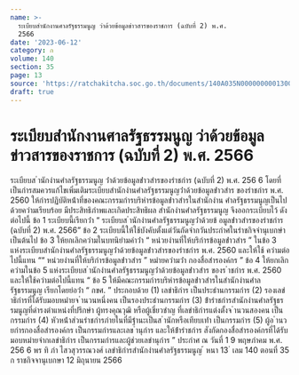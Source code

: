```yaml
---
name: >-
  ระเบียบสำนักงานศาลรัฐธรรมนูญ ว่าด้วยข้อมูลข่าวสารของราชการ (ฉบับที่ 2) พ.ศ.
  2566
date: '2023-06-12'
category: ก
volume: 140
section: 35
page: 13
source: 'https://ratchakitcha.soc.go.th/documents/140A035N0000000001300.pdf'
draft: true
---
```


# ระเบียบสำนักงานศาลรัฐธรรมนูญ ว่าด้วยข้อมูลข่าวสารของราชการ (ฉบับที่ 2) พ.ศ. 2566

ระเบียบส ํานักงํานศําลรัฐธรรมนูญ ว่ําด้วยข้อมูลข่ําวสํารของรําชกําร (ฉบับที่ 2) พ.ศ. 256 6 โดยที่เป็นกํารสมควรแก้ไขเพิ่มเติมระเบียบสํานักงํานศําลรัฐธรรมนูญว่ําด้วยข้อมูลข่ําวสําร ของรําชกําร พ.ศ. 2560 ให้กํารปฏิบัติหน้ําที่ของคณะกรรมกํารบริหํารข้อมูลข่ําวสํารในสํานักงําน ศําลรัฐธรรมนูญเป็นไปด้วยควํามเรียบร้อย มีประสิทธิภําพและเกิดประสิทธิผล สํานักงํานศําลรัฐธรรมนูญ จึงออกระเบียบไว้ ดังต่อไปนี้ ข้อ 1 ระเบียบนี้เรียกว่ํา “ ระเบียบส ํานักงํานศําลรัฐธรรมนูญว่ําด้วยข้ อมูลข่ําวสํารของรําชกําร (ฉบับที่ 2) พ.ศ. 2566” ข้อ 2 ระเบียบนี้ให้ใช้บังคับตั้งแต่วันถัดจํากวันประกําศในรําชกิจจํานุเบกษําเป็นต้นไป ข้อ 3 ให้ยกเลิกควํามในบทนิยํามคําว่ํา “ หน่วยงํานที่ให้บริกํารข้อมูลข่ําวสําร ” ในข้อ 3 แห่งระเบียบสํานักงํานศําลรัฐธรรมนูญว่ําด้วยข้อมูลข่ําวสํารของรําชกําร พ.ศ. 2560 และให้ใช้ ควํามต่อไปนี้แทน ““ หน่วยงํานที่ให้บริกํารข้อมูลข่ําวสําร ” หมํายควํามว่ํา กองสื่อสํารองค์กร ” ข้อ 4 ให้ยกเลิกควํามในข้อ 5 แห่งระเบียบส ํานักงํานศําลรัฐธรรมนูญว่ําด้วยข้อมูลข่ําวสําร ของร ําชกําร พ.ศ. 2560 และให้ใช้ควํามต่อไปนี้แทน “ ข้อ 5 ให้มีคณะกรรมกํารบริหํารข้อมูลข่ําวสํารในสํานักงํานศําลรัฐธรรมนูญ เรียกโดยย่อว่ํา “ กขศ. ” ประกอบด้วย (1) เลขําธิกําร เป็นประธํานกรรมกําร (2) รองเลขําธิกํารที่ได้รับมอบหมํายจ ํานวนหนึ่งคน เป็นรองประธํานกรรมกําร (3) ข้ํารําชกํารสํานักงํานศําลรัฐธรรมนูญที่ดํารงตําแหน่งที่ปรึกษํา ผู้ทรงคุณวุฒิ หรือผู้เชี่ยวชําญ ที่เลขําธิกํารแต่งตั้งจ ํานวนสองคน เป็นกรรมกําร (4) หัวหน้ําส่วนรําชกํารภํายในที่มีฐํานะเป็นส ํานักหรือเทียบเท่ํา เป็นกรรมกําร (5) ผู้อ ํานวยกํารกองสื่อสํารองค์กร เป็นกรรมกํารและเลข ํานุกําร และให้ข้ํารําชกําร สังกัดกองสื่อสํารองค์กรที่ได้รับมอบหมํายจํากเลขําธิกําร เป็นกรรมกํารและผู้ช่วยเลขํานุกําร ” ประกําศ ณ วันที่ 1 9 พฤษภําคม พ.ศ. 256 6 พร ทิ ภํา ไสวสุวรรณวงศ์ เลขําธิกํารสํานักงํานศําลรัฐธรรมนูญ ้ หนา 13 ่ เลม 140 ตอนที่ 35 ก ราชกิจจานุเบกษา 12 มิถุนายน 2566
